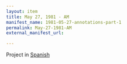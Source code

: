 ```yaml
---
layout: item
title: May 27, 1981 - AM
manifest_name: 1981-05-27-annotations-part-1
permalink: May-27-1981-AM
external_manifest_url: 

---
```

<!-- Add an essay or interpretive material below this line,
using HTML or markdown.  Do not modify this file above this line -->
Project in <a href="https://lgsump.github.io/radio-venceremos-en-espanol/27-de-mayo-1981-AM">Spanish</a>
<br>
